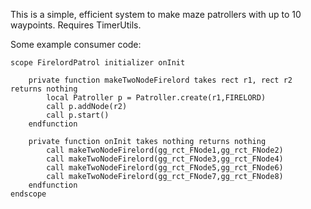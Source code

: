 This is a simple, efficient system to make maze patrollers with up to 10 waypoints.
Requires TimerUtils.

Some example consumer code:

```
scope FirelordPatrol initializer onInit
    
    private function makeTwoNodeFirelord takes rect r1, rect r2 returns nothing
        local Patroller p = Patroller.create(r1,FIRELORD)
        call p.addNode(r2)
        call p.start()
    endfunction

    private function onInit takes nothing returns nothing
        call makeTwoNodeFirelord(gg_rct_FNode1,gg_rct_FNode2)
        call makeTwoNodeFirelord(gg_rct_FNode3,gg_rct_FNode4)
        call makeTwoNodeFirelord(gg_rct_FNode5,gg_rct_FNode6)
        call makeTwoNodeFirelord(gg_rct_FNode7,gg_rct_FNode8)
    endfunction
endscope
```

